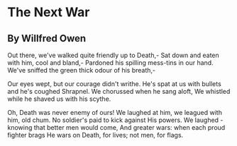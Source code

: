 # The Next War
## By Willfred Owen

Out there, we've walked quite friendly up to Death,-
Sat down and eaten with him, cool and bland,-
Pardoned his spilling mess-tins in our hand.
We've sniffed the green thick odour of his breath,-

Our eyes wept, but our courage didn't writhe.
He's spat at us with bullets and he's coughed
Shrapnel. We chorussed when he sang aloft,
We whistled while he shaved us with his scythe.

Oh, Death was never enemy of ours!
We laughed at him, we leagued with him, old chum.
No soldier's paid to kick against His powers.
We laughed - knowing that better men would come,
And greater wars: when each proud fighter brags
He wars on Death, for lives; not men, for flags.
